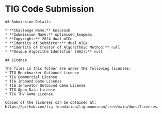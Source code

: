 # TIG Code Submission

    ## Submission Details

    * **Challenge Name:** knapsack
    * **Submission Name:** optimised_knapmax
    * **Copyright:** 2024 dual mICe
    * **Identity of Submitter:** dual mICe
    * **Identity of Creator of Algorithmic Method:** null
    * **Unique Algorithm Identifier (UAI):** null

    ## License

    The files in this folder are under the following licenses:
    * TIG Benchmarker Outbound License
    * TIG Commercial License
    * TIG Inbound Game License
    * TIG Innovator Outbound Game License
    * TIG Open Data License
    * TIG THV Game License

    Copies of the licenses can be obtained at:  
    https://github.com/tig-foundation/tig-monorepo/tree/main/docs/licenses